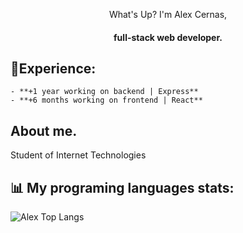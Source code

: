 <div align="center">
   <p>What's Up? I'm Alex Cernas,</p>
  <h4>full-stack web developer.</h4>
</div>

## 📄Experience:
```
- **+1 year working on backend | Express**
- **+6 months working on frontend | React**
```
## About me.

<p>Student of Internet Technologies</p>

## 📊 My programing languages stats:

![Alex Top Langs](https://github-readme-stats.vercel.app/api/top-langs/?username=AlexCernas2901&layout=compact)
